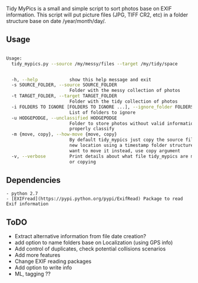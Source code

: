 

Tidy MyPics is a small and simple script to sort photos base on EXIF information. This script will put picture files (JPG, TIFF CR2, etc) in a  folder structure base on date /year/month/day/.

## Usage

```bash

Usage:
  tidy_mypics.py --source /my/messy/files --target /my/tidy/space


  -h, --help            show this help message and exit
  -s SOURCE_FOLDER, --source SOURCE_FOLDER
                        Folder with the messy collection of photos
  -t TARGET_FOLDER, --target TARGET_FOLDER
                        Folder with the tidy collection of photos
  -i FOLDERS TO IGNORE [FOLDERS TO IGNORE ...], --ignore_folder FOLDERS TO IGNORE [FOLDERS TO IGNORE ...]
                        List of folders to ignore
  -u HODGEPODGE, --unclassified HODGEPODGE
                        Folder to store photos without valid information to
                        properly classify
  -m {move, copy}, --how-move {move, copy}
                        By default tidy_mypics just copy the source files to a
                        new location using a timestamp folder structure. if you
                        want to move it instead, use copy argument
  -v, --verbose         Print details about what file tidy_mypics are moving
                        or copying


```

## Dependencies
    - python 2.7
    - [EXIFread](https://pypi.python.org/pypi/ExifRead) Package to read Exif information

## ToDO
- Extract alternative information from file date creation?
- add option to name folders base on Localization (using GPS info)
- Add control of duplicates, check potential collisions scenarios
- Add more features
- Change EXIF reading packages
- Add option to write info
- ML, tagging ??
